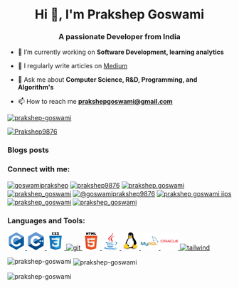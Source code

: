 <h1 align="center">Hi 👋, I'm Prakshep Goswami </h1>
<h3 align="center">A passionate Developer from India</h3>

- 🔭 I’m currently working on **Software Development, learning analytics**

- 📝 I regularly write articles on [Medium](https://medium.com/@goswamiprakshep9876)

- 💬 Ask me about **Computer Science, R&D, Programming, and Algorithm's**

- 📫 How to reach me **prakshepgoswami@gmail.com**

<p align="left"> <a href="https://github.com/ryo-ma/github-profile-trophy"><img src="https://github-profile-trophy.vercel.app/?username=prakshep-goswami" alt="prakshep-goswami" /></a> </p>

<p align="left"> <a href="https://www.linkedin.com/in/Prakshep9876/" target="blank"><img src="https://img.shields.io/twitter/follow/goswamiprakshep?logo=twitter&style=for-the-badge" alt="Prakshep9876" /></a> </p>

### Blogs posts
<!-- BLOG-POST-LIST:START -->
<!-- BLOG-POST-LIST:END -->

<h3 align="left">Connect with me:</h3>
<p align="left">
<a href="https://twitter.com/goswamiprakshep" target="blank"><img align="center" src="https://raw.githubusercontent.com/rahuldkjain/github-profile-readme-generator/master/src/images/icons/Social/twitter.svg" alt="goswamiprakshep" height="30" width="40" /></a>
<a href="https://linkedin.com/in/prakshep9876" target="blank"><img align="center" src="https://raw.githubusercontent.com/rahuldkjain/github-profile-readme-generator/master/src/images/icons/Social/linked-in-alt.svg" alt="prakshep9876" height="30" width="40" /></a>
<a href="https://fb.com/prakshep.goswami" target="blank"><img align="center" src="https://raw.githubusercontent.com/rahuldkjain/github-profile-readme-generator/master/src/images/icons/Social/facebook.svg" alt="prakshep.goswami" height="30" width="40" /></a>
<a href="https://instagram.com/prakshep_goswami" target="blank"><img align="center" src="https://raw.githubusercontent.com/rahuldkjain/github-profile-readme-generator/master/src/images/icons/Social/instagram.svg" alt="prakshep_goswami" height="30" width="40" /></a>
<a href="https://medium.com/@goswamiprakshep9876" target="blank"><img align="center" src="https://raw.githubusercontent.com/rahuldkjain/github-profile-readme-generator/master/src/images/icons/Social/medium.svg" alt="@goswamiprakshep9876" height="30" width="40" /></a>
<a href="https://www.youtube.com/@Prakshep_Goswami" target="blank"><img align="center" src="https://raw.githubusercontent.com/rahuldkjain/github-profile-readme-generator/master/src/images/icons/Social/youtube.svg" alt="prakshep goswami iips" height="30" width="40" /></a>
<a href="https://www.leetcode.com/prakshep_goswami" target="blank"><img align="center" src="https://raw.githubusercontent.com/rahuldkjain/github-profile-readme-generator/master/src/images/icons/Social/leet-code.svg" alt="prakshep_goswami" height="30" width="40" /></a>
<a href="https://auth.geeksforgeeks.org/user/prakshep_goswami" target="blank"><img align="center" src="https://raw.githubusercontent.com/rahuldkjain/github-profile-readme-generator/master/src/images/icons/Social/geeks-for-geeks.svg" alt="prakshep_goswami" height="30" width="40" /></a>
</p>

<h3 align="left">Languages and Tools:</h3>
<p align="left"> <a href="https://www.cprogramming.com/" target="_blank" rel="noreferrer"> <img src="https://raw.githubusercontent.com/devicons/devicon/master/icons/c/c-original.svg" alt="c" width="40" height="40"/> </a> <a href="https://www.w3schools.com/cpp/" target="_blank" rel="noreferrer"> <img src="https://raw.githubusercontent.com/devicons/devicon/master/icons/cplusplus/cplusplus-original.svg" alt="cplusplus" width="40" height="40"/> </a> <a href="https://www.w3schools.com/css/" target="_blank" rel="noreferrer"> <img src="https://raw.githubusercontent.com/devicons/devicon/master/icons/css3/css3-original-wordmark.svg" alt="css3" width="40" height="40"/> </a> <a href="https://git-scm.com/" target="_blank" rel="noreferrer"> <img src="https://www.vectorlogo.zone/logos/git-scm/git-scm-icon.svg" alt="git" width="40" height="40"/> </a> <a href="https://www.w3.org/html/" target="_blank" rel="noreferrer"> <img src="https://raw.githubusercontent.com/devicons/devicon/master/icons/html5/html5-original-wordmark.svg" alt="html5" width="40" height="40"/> </a> <a href="https://www.java.com" target="_blank" rel="noreferrer"> <img src="https://raw.githubusercontent.com/devicons/devicon/master/icons/java/java-original.svg" alt="java" width="40" height="40"/> </a> <a href="https://www.linux.org/" target="_blank" rel="noreferrer"> <img src="https://raw.githubusercontent.com/devicons/devicon/master/icons/linux/linux-original.svg" alt="linux" width="40" height="40"/> </a> <a href="https://www.mysql.com/" target="_blank" rel="noreferrer"> <img src="https://raw.githubusercontent.com/devicons/devicon/master/icons/mysql/mysql-original-wordmark.svg" alt="mysql" width="40" height="40"/> </a> <a href="https://www.oracle.com/" target="_blank" rel="noreferrer"> <img src="https://raw.githubusercontent.com/devicons/devicon/master/icons/oracle/oracle-original.svg" alt="oracle" width="40" height="40"/> </a> <a href="https://tailwindcss.com/" target="_blank" rel="noreferrer"> <img src="https://www.vectorlogo.zone/logos/tailwindcss/tailwindcss-icon.svg" alt="tailwind" width="40" height="40"/> </a> </p>

<p><img align="left" src="https://github-readme-stats.vercel.app/api/top-langs?username=prakshep-goswami&show_icons=true&locale=en&layout=compact" alt="prakshep-goswami" /></p>

<p>&nbsp;<img align="center" src="https://github-readme-stats.vercel.app/api?username=prakshep-goswami&show_icons=true&locale=en" alt="prakshep-goswami" /></p>

<p><img align="center" src="https://github-readme-streak-stats.herokuapp.com/?user=prakshep-goswami&" alt="prakshep-goswami" /></p>
